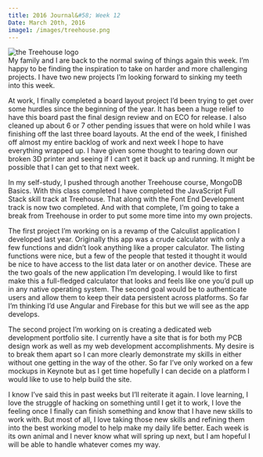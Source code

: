 ```yaml
---
title: 2016 Journal&#58; Week 12
Date: March 20th, 2016
image1: /images/treehouse.png
---
```

<div class='images'>
<img src="{{ page.image1 }}" alt="the Treehouse logo" />
</div>
My family and I are back to the normal swing of things again this week. I’m happy to be finding the inspiration to take on harder and more challenging projects. I have two new projects I’m looking forward to sinking my teeth into this week.

At work, I finally completed a board layout project I’d been trying to get over some hurdles since the beginning of the year. It has been a huge relief to have this board past the final design review and on ECO for release. I also cleaned up about 6 or 7 other pending issues that were on hold while I was finishing off the last three board layouts. At the end of the week, I finished off almost my entire backlog of work and next week I hope to have everything wrapped up. I have given some thought to tearing down our broken 3D printer and seeing if I can‘t get it back up and running. It might be possible that I can get to that next week.

In my self-study, I pushed through another Treehouse course, MongoDB Basics. With this class completed I have completed the JavaScript Full Stack skill track at Treehouse. That along with the Font End Development track is now two completed. And with that complete, I’m going to take a break from Treehouse in order to put some more time into my own projects.

The first project I’m working on is a revamp of the Calculist application I developed last year. Originally this app was a crude calculator with only a few functions and didn’t look anything like a proper calculator. The listing functions were nice, but a few of the people that tested it thought it would be nice to have access to the list data later or on another device. These are the two goals of the new application I’m developing. I would like to first make this a full-fledged calculator that looks and feels like one you’d pull up in any native operating system. The second goal would be to authenticate users and allow them to keep their data persistent across platforms. So far I’m thinking I’d use Angular and Firebase for this but we will see as the app develops.

The second project I’m working on is creating a dedicated web development portfolio site. I currently have a site that is for both my PCB design work as well as my web development accomplishments. My desire is to break them apart so I can more clearly demonstrate my skills in either without one getting in the way of the other. So far I’ve only worked on a few mockups in Keynote but as I get time hopefully I can decide on a platform I would like to use to help build the site.

I know I’ve said this in past weeks but I’ll reiterate it again. I love learning, I love the struggle of hacking on something until I get it to work, I love the feeling once I finally can finish something and know that I have new skills to work with. But most of all, I love taking those new skills and refining them into the best working model to help make my daily life better. Each week is its own animal and I never know what will spring up next, but I am hopeful I will be able to handle whatever comes my way.
